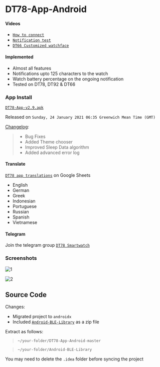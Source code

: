# DT78-App-Android

#### Videos

+ [`How to connect`](https://youtu.be/4o1O2qxbPlw)
+ [`Notification test`](https://youtu.be/2429i_2OC2A)
+ [`DT66 Customized watchface`](https://youtu.be/CJ8nM-tDxSM)

#### Implemented

* Almost all features
* Notifications upto 125 characters to the watch
* Watch battery percentage on the ongoing notification
* Tested on DT78, DT92 & DT66

### App Install

[`DT78-App-v2.9.apk`](https://github.com/fbiego/DT78-App-Android/raw/master/app/release/DT78-App-v2.9.apk)

Released on `Sunday, 24 January 2021 06:35 Greenwich Mean Time (GMT)`

[Changelog](https://github.com/fbiego/DT78-App-Android/blob/master/app/release/changeLog.md):
>+ Bug Fixes
>+ Added Theme chooser
>+ Improved Sleep Data algorithm
>+ Added advanced error log


#### Translate

[`DT78 app translations`](https://docs.google.com/spreadsheets/d/1crHcLgeA30y7-kiXHY95TBrc7-_znlTKFR2QMc66zT4/edit?usp=sharing) on Google Sheets
+ English
+ German
+ Greek
+ Indonesian
+ Portuguese
+ Russian
+ Spanish
+ Vietnamese

#### Telegram

Join the telegram group [`DT78 Smartwatch`](https://t.me/dt78app)

### Screenshots

![1](dt78_app3.jpg?raw=true "3")

![2](dt78_app2.jpg?raw=true "2")

## Source Code

Changes:
+ Migrated project to `androidx`
+ Included [`Android-BLE-Library`](https://github.com/fbiego/DT78-App-Android/blob/master/Android-BLE-Library.zip) as a zip file

Extract as follows:
> `~/your-folder/DT78-App-Android-master`

> `~/your-folder/Android-BLE-Library`

You may need to delete the `.idea` folder before syncing the project


